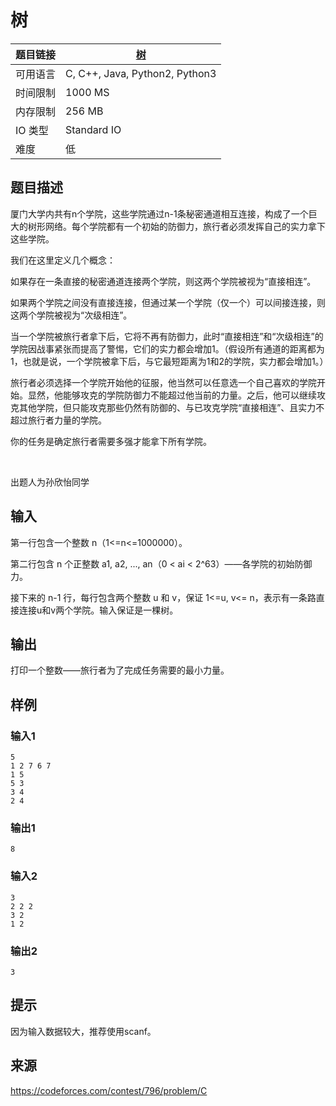 # 树

| 题目链接 | [树](http://xmuoj.com/problem/FTCT-51) |
| --- | --- |
| 可用语言 | C, C++, Java, Python2, Python3 |
| 时间限制 | 1000 MS |
| 内存限制 | 256 MB |
| IO 类型 | Standard IO |
| 难度 | 低 |

## 题目描述

<p>厦门大学内共有n个学院，这些学院通过n-1条秘密通道相互连接，构成了一个巨大的树形网络。每个学院都有一个初始的防御力，旅行者必须发挥自己的实力拿下这些学院。</p><p>我们在这里定义几个概念：</p><p>如果存在一条直接的秘密通道连接两个学院，则这两个学院被视为“直接相连”。</p><p>如果两个学院之间没有直接连接，但通过某一个学院（仅一个）可以间接连接，则这两个学院被视为“次级相连”。</p><p>当一个学院被旅行者拿下后，它将不再有防御力，此时“直接相连”和“次级相连”的学院因战事紧张而提高了警惕，它们的实力都会增加1。（假设所有通道的距离都为1，也就是说，一个学院被拿下后，与它最短距离为1和2的学院，实力都会增加1。）</p><p>旅行者必须选择一个学院开始他的征服，他当然可以任意选一个自己喜欢的学院开始。显然，他能够攻克的学院防御力不能超过他当前的力量。之后，他可以继续攻克其他学院，但只能攻克那些仍然有防御的、与已攻克学院“直接相连”、且实力不超过旅行者力量的学院。</p><p>你的任务是确定旅行者需要多强才能拿下所有学院。</p><p><br /></p><p>出题人为孙欣怡同学</p>

## 输入

<p>第一行包含一个整数 n（1&lt;=n&lt;=1000000）。</p><p>第二行包含 n 个正整数 a1, a2, ..., an（0 &lt; ai &lt; 2^63）——各学院的初始防御力。</p><p>接下来的 n-1 行，每行包含两个整数 u 和 v，保证 1&lt;=u, v&lt;= n，表示有一条路直接连接u和v两个学院。输入保证是一棵树。</p>

## 输出

<p>打印一个整数——旅行者为了完成任务需要的最小力量。<br /></p>

## 样例

### 输入1

```
5
1 2 7 6 7
1 5
5 3
3 4
2 4
```

### 输出1

```
8
```

### 输入2

```
3
2 2 2
3 2
1 2
```

### 输出2

```
3
```

## 提示

<p>因为输入数据较大，推荐使用scanf。</p>

## 来源

https://codeforces.com/contest/796/problem/C

